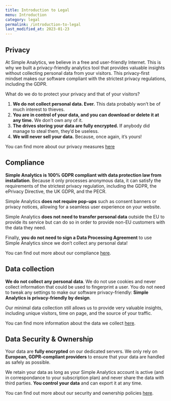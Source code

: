 ```yaml
---
title: Introduction to Legal
menu: Introduction
category: legal
permalink: /introduction-to-legal
last_modified_at: 2023-01-23
---
```


## Privacy

At Simple Analytics, we believe in a free and user-friendly Internet. This is why we built a privacy-friendly analytics tool that provides valuable insights without collecting personal data from your visitors. This privacy-first mindset makes our software compliant with the strictest privacy regulations, including the GDPR.

What do we do to protect your privacy and that of your visitors?

1.  **We do not collect personal data. Ever.** This data probably won’t be of much interest to thieves.
2.  **You are in control of your data, and you can download or delete it at any time.** We don’t own any of it.
3.  **The drives storing your data are fully encrypted.** If anybody did manage to steal them, they’d be useless.
4.  **We will never sell your data.** Because, once again, it’s yours!

You can find more about our privacy measures [here](/privacy)

## Compliance

**Simple Analytics is 100% GDPR compliant with data protection law from installation**. Because it only processes anonymous data, it can satisfy the requirements of the strictest privacy regulation, including the GDPR, the ePrivacy Directive, the UK GDPR, and the PECR.

Simple Analytics **does not require pop-ups** such as consent banners or privacy notices, allowing for a seamless user experience on your website.

Simple Analytics **does not need to transfer personal data** outside the EU to provide its service but can do so in order to provide non-EU customers with the data they need.

Finally, **you do not need to sign a Data Processing Agreement** to use Simple Analytics since we don’t collect any personal data!

You can find out more about our compliance [here](/compliance). 

## Data collection

**We do not collect any personal data**. We do not use cookies and never collect information that could be used to fingerprint a user. You do not need to tweak any settings to make our software privacy-friendly: **Simple Analytics is privacy-friendly by design**.

Our minimal data collection still allows us to provide very valuable insights, including unique visitors, time on page, and the source of your traffic.

You can find more information about the data we collect [here](/data-collection).

## Data Security & Ownership

Your data are **fully encrypted** on our dedicated servers. We only rely on **European, GDPR-compliant providers** to ensure that your data are handled as safely as possible.

We retain your data as long as your Simple Analytics account is active (and in correspondance to your subscription plan) and never share the data with third parties. **You control your data** and can export it at any time.

You can find out more about our security and ownership policies [here](/data-security-and-ownership).
